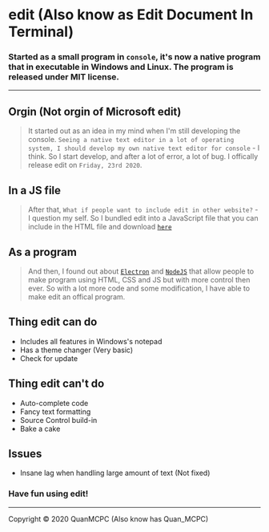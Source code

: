 # edit (Also know as Edit Document In Terminal)
### Started as a small program in `console`, it's now a native program that in executable in Windows and Linux. The program is released under MIT license.
___
## Orgin (Not orgin of Microsoft edit)
> It started out as an idea in my mind when I'm still developing the console. `Seeing a native text editor in a lot of operating system, I should develop my own native text editor for console` - I think. So I start develop, and after a lot of error, a lot of bug. I offically release edit on `Friday, 23rd 2020`.
## In a JS file
> After that, `What if people want to include edit in other website?` - I question my self. So I bundled edit into a JavaScript file that you can include in the HTML file and download [`here`](https://raw.githubusercontent.com/QuanMCPC/QuanMCPC.github.io/master/other_project/Edit_For_Other_Website.js)
## As a program
> And then, I found out about [`Electron`](https://electronjs.org) and [`NodeJS`](https://nodejs.org/) that allow people to make program using HTML, CSS and JS but with more control then ever. So with a lot more code and some modification, I have able to make edit an offical program.
## Thing edit can do
 - Includes all features in Windows's notepad
 - Has a theme changer (Very basic)
 - Check for update
## Thing edit can't do
 - Auto-complete code
 - Fancy text formatting
 - Source Control build-in
 - Bake a cake
## Issues
 - Insane lag when handling large amount of text (Not fixed)
### Have fun using edit!
___
Copyright &copy; 2020 QuanMCPC (Also know has Quan_MCPC)